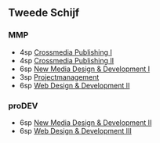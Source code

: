 Tweede Schijf
-------------

### MMP
 
 - 4sp [Crossmedia Publishing I](https://bamaflexweb.arteveldehs.be/BMFUIDetailxOLOD.aspx?a=47498&b=5&c=1)
 - 4sp [Crossmedia Publishing II](https://bamaflexweb.arteveldehs.be/BMFUIDetailxOLOD.aspx?a=47499&b=5&c=1) 
 - 6sp [New Media Design & Development I](https://bamaflexweb.arteveldehs.be/BMFUIDetailxOLOD.aspx?a=47532&b=5&c=1)
 - 3sp [Projectmanagement](https://bamaflexweb.arteveldehs.be/BMFUIDetailxOLOD.aspx?a=47454&b=5&c=1)
 - 6sp [Web Design & Development II](https://bamaflexweb.arteveldehs.be/BMFUIDetailxOLOD.aspx?a=51088&b=5&c=1)
 
### proDEV

 - 6sp [New Media Design & Development II](https://bamaflexweb.arteveldehs.be/BMFUIDetailxOLOD.aspx?a=47533&b=5&c=1)
 - 6sp [Web Design & Development III](https://bamaflexweb.arteveldehs.be/BMFUIDetailxOLOD.aspx?a=47477&b=5&c=1)